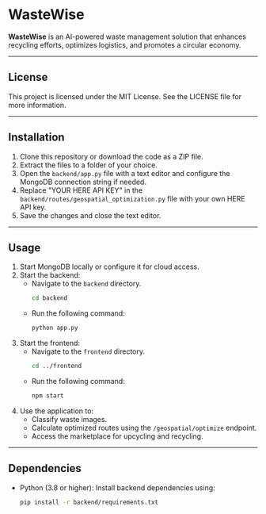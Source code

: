 # WasteWise

**WasteWise** is an AI-powered waste management solution that enhances recycling efforts, optimizes logistics, and promotes a circular economy.

---

## License

This project is licensed under the MIT License. See the LICENSE file for more information.

---


## Installation

1. Clone this repository or download the code as a ZIP file.
2. Extract the files to a folder of your choice.
3. Open the `backend/app.py` file with a text editor and configure the MongoDB connection string if needed.
4. Replace "YOUR HERE API KEY" in the `backend/routes/geospatial_optimization.py` file with your own HERE API key.
5. Save the changes and close the text editor.

---

## Usage

1. Start MongoDB locally or configure it for cloud access.
2. Start the backend:
   - Navigate to the `backend` directory.
     ```bash
     cd backend
     ```
   - Run the following command:
     ```bash
     python app.py
     ```
3. Start the frontend:
   - Navigate to the `frontend` directory.
     ```bash
     cd ../frontend
     ```
   - Run the following command:
     ```bash
     npm start
     ```
4. Use the application to:
   - Classify waste images.
   - Calculate optimized routes using the `/geospatial/optimize` endpoint.
   - Access the marketplace for upcycling and recycling.

---

## Dependencies

- Python (3.8 or higher): Install backend dependencies using:
  ```bash
  pip install -r backend/requirements.txt
